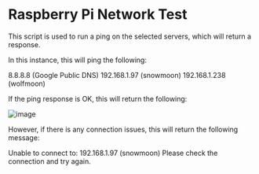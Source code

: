 # Raspberry Pi Network Test

This script is used to run a ping on the selected servers, which will return a response.

In this instance, this will ping the following:

8.8.8.8 (Google Public DNS)
192.168.1.97 (snowmoon)
192.168.1.238 (wolfmoon)

If the ping response is OK, this will return the following:

![image](https://user-images.githubusercontent.com/82043281/155323330-9ac0868b-343f-4546-99da-b71e33032722.png)

However, if there is any connection issues, this will return the following message:

Unable to connect to: 192.168.1.97 (snowmoon) Please check the connection and try again.
